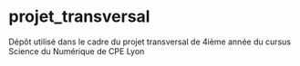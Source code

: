 # projet_transversal
Dépôt utilisé dans le cadre du projet transversal de 4ième année du cursus Science du Numérique de CPE Lyon
